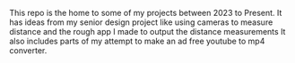 This repo is the home to some of my projects between 2023 to Present.
It has ideas from my senior design project like using cameras to measure distance and the rough app I made to output the distance measurements 
It also includes parts of my attempt to make an ad free youtube to mp4 converter.  